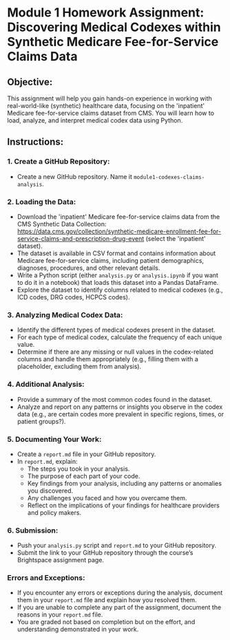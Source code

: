# Module 1 Homework Assignment: Discovering Medical Codexes within Synthetic Medicare Fee-for-Service Claims Data 

## Objective:
This assignment will help you gain hands-on experience in working with real-world-like (synthetic) healthcare data, focusing on the 'inpatient' Medicare fee-for-service claims dataset from CMS. You will learn how to load, analyze, and interpret medical codex data using Python.

## Instructions:

### 1. Create a GitHub Repository:
- Create a new GitHub repository. Name it `module1-codexes-claims-analysis`.

### 2. Loading the Data:
- Download the 'inpatient' Medicare fee-for-service claims data from the CMS Synthetic Data Collection: https://data.cms.gov/collection/synthetic-medicare-enrollment-fee-for-service-claims-and-prescription-drug-event (select the 'inpatient' dataset).
- The dataset is available in CSV format and contains information about Medicare fee-for-service claims, including patient demographics, diagnoses, procedures, and other relevant details.
- Write a Python script (either `analysis.py` or `analysis.ipynb` if you want to do it in a notebook) that loads this dataset into a Pandas DataFrame. 
- Explore the dataset to identify columns related to medical codexes (e.g., ICD codes, DRG codes, HCPCS codes).

### 3. Analyzing Medical Codex Data:
- Identify the different types of medical codexes present in the dataset.
- For each type of medical codex, calculate the frequency of each unique value.
- Determine if there are any missing or null values in the codex-related columns and handle them appropriately (e.g., filling them with a placeholder, excluding them from analysis).

### 4. Additional Analysis:
- Provide a summary of the most common codes found in the dataset.
- Analyze and report on any patterns or insights you observe in the codex data (e.g., are certain codes more prevalent in specific regions, times, or patient groups?).

### 5. Documenting Your Work:
- Create a `report.md` file in your GitHub repository.
- In `report.md`, explain:
  - The steps you took in your analysis.
  - The purpose of each part of your code.
  - Key findings from your analysis, including any patterns or anomalies you discovered.
  - Any challenges you faced and how you overcame them.
  - Reflect on the implications of your findings for healthcare providers and policy makers.

### 6. Submission:
- Push your `analysis.py` script and `report.md` to your GitHub repository.
- Submit the link to your GitHub repository through the course’s Brightspace assignment page.

### Errors and Exceptions:
- If you encounter any errors or exceptions during the analysis, document them in your `report.md` file and explain how you resolved them.
- If you are unable to complete any part of the assignment, document the reasons in your `report.md` file.
- You are graded not based on completion but on the effort, and understanding demonstrated in your work.

